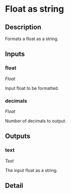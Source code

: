 # Float as string

## Description
Formats a float as a string.

## Inputs
### float

*Float*

Input float to be formatted.

### decimals

*Float*

Number of decimals to output.

## Outputs
### text

*Text*

The input float as a string.

## Detail

